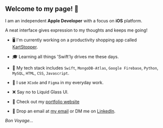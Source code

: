 ## Welcome to my page! 👋 <br/>

<!--
**ashish-brahma/ashish-brahma** is a ✨ _special_ ✨ repository because its `README.md` (this file) appears on your GitHub profile.

Here are some ideas to get you started:

- 🔭 I’m currently working on ...
- 🌱 I’m currently learning ...
- 👯 I’m looking to collaborate on ...
- 🤔 I’m looking for help with ...
- 💬 Ask me about ...
- 📫 How to reach me: ...
- 😄 Pronouns: ...
- ⚡ Fun fact: ...
-->

I am an independent **Apple Developer** with a focus on **iOS** platform.

A neat interface gives expression to my thoughts and keeps me going!


- 🖥 I'm currently working on a productivity shopping app called [KartStopper](https://github.com/ashish-brahma/KartStopper).
- 🎓 Learning all things 'Swift'ly drives me these days.
- 🧰 My tech stack includes `Swift`, `MongoDB-Atlas`, `Google Firebase`, `Python`, `MySQL`, `HTML`, `CSS`, `Javascript`.
- 🔨 I use `XCode` and `Figma` in my everyday work.
- ❌ Say no to Liquid Glass UI.


- 📎 Check out my [portfolio website](https://ashish-brahma.github.io/portfolio/)
- 📮 Drop an email at [my email](ashish.brahma@outlook.com) or DM me on [LinkedIn](https://www.linkedin.com/in/brahma-ashish/).


*Bon Voyage...*
